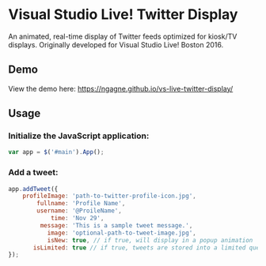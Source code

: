 # Visual Studio Live! Twitter Display
An animated, real-time display of Twitter feeds optimized for kiosk/TV displays. Originally developed for Visual Studio Live! Boston 2016.

## Demo
View the demo here: https://ngagne.github.io/vs-live-twitter-display/

## Usage
### Initialize the JavaScript application: 
```js
var app = $('#main').App();
```
### Add a tweet: 
```js
app.addTweet({
    profileImage: 'path-to-twitter-profile-icon.jpg',
        fullname: 'Profile Name',
        username: '@ProileName',
            time: 'Nov 29',
         message: 'This is a sample tweet message.',
           image: 'optional-path-to-tweet-image.jpg',
           isNew: true, // if true, will display in a popup animation
       isLimited: true // if true, tweets are stored into a limited queue
});
```
